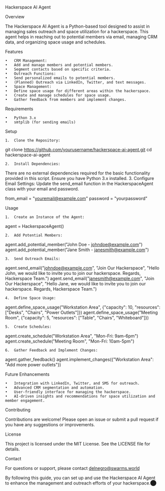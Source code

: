 Hackerspace AI Agent

Overview

The Hackerspace AI Agent is a Python-based tool designed to assist in managing sales outreach and space utilization for a hackerspace. This agent helps in reaching out to potential members via email, managing CRM data, and organizing space usage and schedules.

Features

	•	CRM Management:
	•	Add and manage members and potential members.
	•	Segment contacts based on specific criteria.
	•	Outreach Functions:
	•	Send personalized emails to potential members.
	•	(Planned) Outreach via LinkedIn, Twitter, and text messages.
	•	Space Management:
	•	Define space usage for different areas within the hackerspace.
	•	Create and manage schedules for space usage.
	•	Gather feedback from members and implement changes.

Requirements

	•	Python 3.x
	•	smtplib (for sending emails)

Setup

	1.	Clone the Repository:

git clone https://github.com/yourusername/hackerspace-ai-agent.git
cd hackerspace-ai-agent


	2.	Install Dependencies:
There are no external dependencies required for the basic functionality provided in this script. Ensure you have Python 3.x installed.
	3.	Configure Email Settings:
Update the send_email function in the HackerspaceAgent class with your email and password.

from_email = "youremail@example.com"
password = "yourpassword"



Usage

	1.	Create an Instance of the Agent:

agent = HackerspaceAgent()


	2.	Add Potential Members:

agent.add_potential_member("John Doe - johndoe@example.com")
agent.add_potential_member("Jane Smith - janesmith@example.com")


	3.	Send Outreach Emails:

agent.send_email("johndoe@example.com", "Join Our Hackerspace", "Hello John, we would like to invite you to join our hackerspace. Regards, Hackerspace Team.")
agent.send_email("janesmith@example.com", "Join Our Hackerspace", "Hello Jane, we would like to invite you to join our hackerspace. Regards, Hackerspace Team.")


	4.	Define Space Usage:

agent.define_space_usage("Workstation Area", {"capacity": 10, "resources": ["Desks", "Chairs", "Power Outlets"]})
agent.define_space_usage("Meeting Room", {"capacity": 5, "resources": ["Table", "Chairs", "Whiteboard"]})


	5.	Create Schedules:

agent.create_schedule("Workstation Area", "Mon-Fri: 9am-6pm")
agent.create_schedule("Meeting Room", "Mon-Fri: 10am-5pm")


	6.	Gather Feedback and Implement Changes:

agent.gather_feedback()
agent.implement_changes({"Workstation Area": "Add more power outlets"})



Future Enhancements

	•	Integration with LinkedIn, Twitter, and SMS for outreach.
	•	Advanced CRM segmentation and automation.
	•	User-friendly interface for managing the hackerspace.
	•	AI-driven insights and recommendations for space utilization and member engagement.

Contributing

Contributions are welcome! Please open an issue or submit a pull request if you have any suggestions or improvements.

License

This project is licensed under the MIT License. See the LICENSE file for details.

Contact

For questions or support, please contact 
delnegro@swarms.world

By following this guide, you can set up and use the Hackerspace AI Agent to enhance the management and outreach efforts of your hackerspace.​⬤
